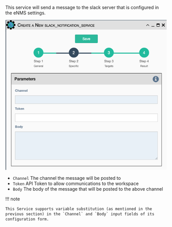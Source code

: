 This service will send a message to the slack server that is configured
in the eNMS settings.

![Slack Notification Service](../../_static/automation/builtin_service_types/slack_notification.png)

-   `Channel` The channel the message will be posted to
-   `Token` API Token to allow communications to the workspace
-   `Body` The body of the message that will be posted to the above channel

!!! note

    This Service supports variable substitution (as mentioned in the
    previous section) in the `Channel` and `Body` input fields of its
    configuration form.
